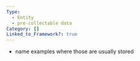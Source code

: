 ```yaml
---
Type:
  - Entity
  - pre-collectable data
Category: []
Linked_to_Framework?: true
---
```

- name examples where those are usually stored